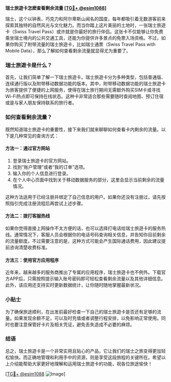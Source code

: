 **瑞士旅遊卡怎麽查看剩余流量 [[TG💪+ @esim1088](https://t.me/s/esim1088)]**

瑞士，这个以钟表、巧克力和阿尔卑斯山闻名的国度，每年都吸引着无数游客前来探索其独特的自然风光与文化魅力。而当你踏上这片美丽的土地时，一张瑞士旅遊卡（Swiss Travel Pass）或许就是你最好的旅行伴侣。这张卡不仅能够让你免费乘坐瑞士境内的公共交通工具，还能为你提供许多景点的免票入场资格。不过，如果你购买了附带流量的瑞士旅遊卡，比如瑞士通票（Swiss Travel Pass with Mobile Data），那么了解如何查看剩余流量就显得尤为重要了。

### 瑞士旅遊卡是什么？

首先，让我们简单了解一下瑞士旅遊卡。瑞士旅遊卡分为多种类型，包括普通版、连续通行版以及附带移动数据功能的版本。其中，附带移动数据功能的瑞士旅遊卡为旅客提供了便捷的上网服务，使得在瑞士旅行期间无需额外购买SIM卡或寻找Wi-Fi热点即可保持在线状态。这种卡非常适合那些需要随时查阅地图、预订住宿或是与家人朋友保持联系的旅行者。

### 如何查看剩余流量？

既然知道瑞士旅遊卡的重要性，接下来我们就来聊聊如何查看卡内剩余的流量。以下是几种常见的查询方式：

#### 方法一：通过官方网站

1. 登录瑞士旅遊卡的官方网站。
2. 找到“账户管理”或者“我的订单”选项。
3. 输入你的个人信息进行登录。
4. 在个人中心页面中找到关于移动数据服务的部分，这里会显示当前剩余的流量情况。

这种方法适用于已经注册并绑定了自己信息的用户。如果你还没有注册过，请先按照指引完成注册流程后再尝试上述步骤。

#### 方法二：拨打客服热线

如果你觉得直接上网操作不太方便的话，也可以选择打电话给瑞士旅遊卡的服务热线。通常情况下，客服人员会根据你的电话号码查询相关信息，并告知你目前剩余的流量额度。不过需要注意的是，这种方式可能会产生国际通话费用，因此建议提前咨询清楚收费标准。

#### 方法三：使用官方应用程序

近年来，越来越多的服务商推出了专属的应用程序，瑞士旅遊卡也不例外。下载官方APP后，只需按照提示输入账号密码即可轻松查看剩余流量以及其他详细信息。此外，该应用还支持实时更新数据统计，让你随时随地掌握最新状况。

### 小贴士

为了确保旅途顺利，在出发前最好检查一下自己的瑞士旅遊卡是否还有足够的流量。如果发现余额不足，可以及时充值或者调整行程安排，以免影响正常使用。同时也要注意保管好卡片及相关凭证，避免丢失造成不必要的麻烦。

### 结语

总之，瑞士旅遊卡是一个非常实用且贴心的产品，它让我们的瑞士之旅变得更加轻松愉快。而正确地管理和利用手中的资源，则是享受这段旅程的关键所在。希望以上介绍能帮助大家更好地理解和运用瑞士旅遊卡的功能，祝各位旅途愉快！

[[TG💪+ @esim1088](https://t.me/s/esim1088) ![Image](https://i.postimg.cc/4NQfJmqS/Snipaste-2025-05-13-00-14-12.png)]